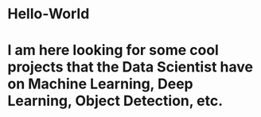 # Hello-World
# I am here looking for some cool projects that the Data Scientist have on Machine Learning, Deep Learning, Object Detection, etc.
